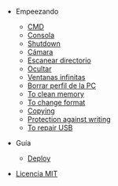 
- Empeezando

  - [CMD](es/README.md)
  - [Consola](es/console.md)
  - [Shutdown](es/shutdown.md)
  - [Cámara](es/camera.md)
  - [Escanear directorio](es/directory-scanner.md)
  - [Ocultar](es/hide.md)
  - [Ventanas infinitas](es/infinite-windows.md)
  - [Borrar perfil de la PC](es/erase-profile.md)
  - [To clean memory](es/clean-memory.md)
  - [To change format](es/change-format.md)
  - [Copying](es/copy.md)
  - [Protection against writing](es/protection-against-writing.md)
  - [To repair USB](es/repair-usb.md)

- Guía

  - [Deploy](es/deploy.md)

- [Licencia MIT](es/license.md)
